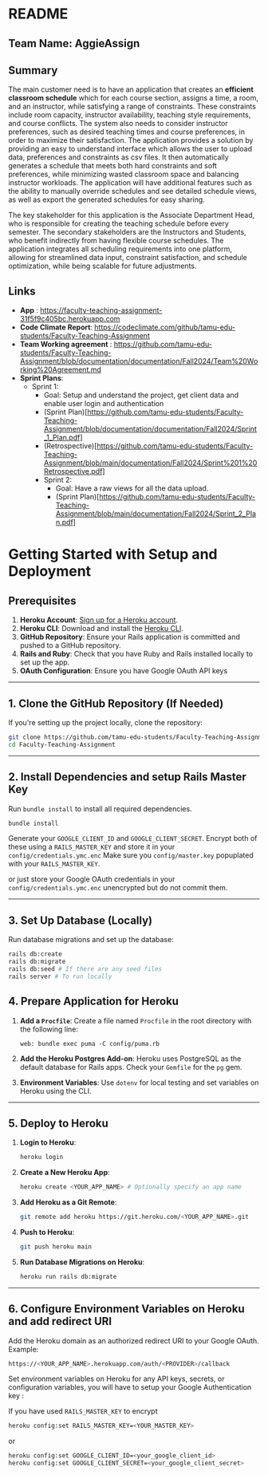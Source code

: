 # README

## Team Name: AggieAssign

## Summary
The main customer need is to have an application that creates an **efficient classroom schedule** which for each course section, assigns a time, a room, and an instructor, while satisfying a range of constraints. These constraints include room capacity, instructor availability, teaching style requirements, and course conflicts. The system also needs to consider instructor preferences, such as desired teaching times and course preferences, in order to maximize their satisfaction. The application provides a solution by providing an easy to understand interface which allows the user to upload data, preferences and constraints as csv files. It then automatically generates a schedule that meets both hard constraints and soft preferences, while minimizing wasted classroom space and balancing instructor workloads. The application will have additional features such as the ability to manually override schedules and see detailed schedule views, as well as export the generated schedules for easy sharing.

The key stakeholder for this application is the Associate Department Head, who is responsible for creating the teaching schedule before every semester. The secondary stakeholders are the Instructors and Students, who benefit indirectly from having flexible course schedules. The application integrates all scheduling requirements into one platform, allowing for streamlined data input, constraint satisfaction, and schedule optimization, while being scalable for future adjustments.

## Links
- **App** : https://faculty-teaching-assignment-31f5f9c405bc.herokuapp.com
- **Code Climate Report**: https://codeclimate.com/github/tamu-edu-students/Faculty-Teaching-Assignment
- **Team Working agreement** : https://github.com/tamu-edu-students/Faculty-Teaching-Assignment/blob/documentation/documentation/Fall2024/Team%20Working%20Agreement.md
- **Sprint Plans**:
	- Sprint 1: 
		- Goal: Setup and understand the project, get client data and enable user login and authentication
		- (Sprint Plan)[https://github.com/tamu-edu-students/Faculty-Teaching-Assignment/blob/documentation/documentation/Fall2024/Sprint_1_Plan.pdf]
		- (Retrospective)[https://github.com/tamu-edu-students/Faculty-Teaching-Assignment/blob/main/documentation/Fall2024/Sprint%201%20Retrospective.pdf]
    	- Sprint 2:
       		- Goal: Have a raw views for all the data upload.
         	- (Sprint Plan)[https://github.com/tamu-edu-students/Faculty-Teaching-Assignment/blob/main/documentation/Fall2024/Sprint_2_Plan.pdf]

# Getting Started with Setup and Deployment

## Prerequisites
1. **Heroku Account**: [Sign up for a Heroku account](https://signup.heroku.com/).
2. **Heroku CLI**: Download and install the [Heroku CLI](https://devcenter.heroku.com/articles/heroku-cli).
3. **GitHub Repository**: Ensure your Rails application is committed and pushed to a GitHub repository.
4. **Rails and Ruby**: Check that you have Ruby and Rails installed locally to set up the app.
5. **OAuth Configuration**: Ensure you have Google OAuth API keys

---

## 1. Clone the GitHub Repository (If Needed)
If you're setting up the project locally, clone the repository:

```bash
git clone https://github.com/tamu-edu-students/Faculty-Teaching-Assignment.git
cd Faculty-Teaching-Assignment
```

---

## 2. Install Dependencies and setup Rails Master Key
Run `bundle install` to install all required dependencies.

```bash
bundle install
```
Generate your ```GOOGLE_CLIENT_ID``` and ```GOOGLE_CLIENT_SECRET```. Encrypt both of these using a ```RAILS_MASTER_KEY``` and store it in your ```config/credentials.ymc.enc``` 
Make sure you ```config/master.key``` popuplated with your ```RAILS_MASTER_KEY```.

or just store your Google OAuth credentials in your ```config/credentials.ymc.enc``` unencrypted but do not commit them.

---

## 3. Set Up Database (Locally)
Run database migrations and set up the database:

```bash
rails db:create
rails db:migrate
rails db:seed # If there are any seed files
rails server # To run locally
```

## 4. Prepare Application for Heroku

1. **Add a `Procfile`**: Create a file named `Procfile` in the root directory with the following line:

   ```plaintext
   web: bundle exec puma -C config/puma.rb
   ```

2. **Add the Heroku Postgres Add-on**: Heroku uses PostgreSQL as the default database for Rails apps. Check your `Gemfile` for the `pg` gem.

3. **Environment Variables**: Use `dotenv` for local testing and set variables on Heroku using the CLI.

---

## 5. Deploy to Heroku

1. **Login to Heroku**:

   ```bash
   heroku login
   ```

2. **Create a New Heroku App**:

   ```bash
   heroku create <YOUR_APP_NAME> # Optionally specify an app name
   ```

3. **Add Heroku as a Git Remote**:

   ```bash
   git remote add heroku https://git.heroku.com/<YOUR_APP_NAME>.git
   ```

4. **Push to Heroku**:

   ```bash
   git push heroku main
   ```

5. **Run Database Migrations on Heroku**:

   ```bash
   heroku run rails db:migrate
   ```

---

## 6. Configure Environment Variables on Heroku and add redirect URI

Add the Heroku domain as an authorized redirect URI to your Google OAuth. Example:
```bash
https://<YOUR_APP_NAME>.herokuapp.com/auth/<PROVIDER>/callback
```

Set environment variables on Heroku for any API keys, secrets, or configuration variables, you will have to setup your Google Authentication key :

If you have used ```RAILS_MASTER_KEY``` to encrypt
```bash
heroku config:set RAILS_MASTER_KEY=<YOUR_MASTER_KEY>
```

or
```bash
heroku config:set GOOGLE_CLIENT_ID=<your_google_client_id>
heroku config:set GOOGLE_CLIENT_SECRET=<your_google_client_secret>
```
